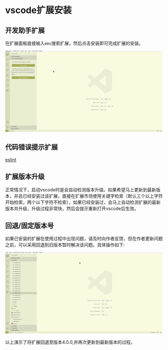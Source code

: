 # vscode扩展安装

## 开发助手扩展

在扩展面板直接输入`mms`搜索扩展，然后点击安装即可完成扩展的安装。

![install extension](./imgs/installext.gif)

## 代码错误提示扩展

[eslint](https://marketplace.visualstudio.com/items?itemName=dbaeumer.vscode-eslint)

## 扩展版本升级

正常情况下，启动vscode时是会自动检测版本升级。如果希望马上更新到最新版本，并且已经安装过该扩展，直接在扩展市场使用关键字检索（默认三个以上字符开始检索，两个以下字符不检索），如果已经安装过，会马上自动检测扩展的最新版本并升级，升级过程非常快，然后会提示重新打开vscode后生效。

## 回退/固定版本号

如果已安装的扩展在使用过程中出现问题，请及时向作者反馈，但在作者更新问题之前，可以采用回退到旧版本暂时解决该问题。具体操作如下:

![install fixed version](./imgs/installfixedversion.gif)

以上演示了将扩展回退至版本4.0.0,并再次更新到最新版本的过程。
